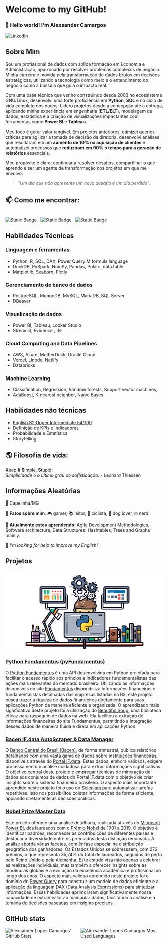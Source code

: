 <!-- Hero Session -->
# Welcome to my GitHub!

### :wave: Hello world! I'm Alexsander Camargos

[![LinkedIn](https://img.shields.io/badge/%40alexcamargos-230A66C2?style=social&logo=LinkedIn&label=LinkedIn&color=white)](https://www.linkedin.com/in/alexcamargos)


<!--About Session-->
## Sobre Mim

Sou um profissional de dados com sólida formação em Economia e Administração, apaixonado por
resolver problemas complexos de negócio. Minha carreira é movida pela transformação de dados brutos
em decisões estratégicas, utilizando a tecnologia como meio e o entendimento do negócio como a
bússola que guia o impacto real.

Com uma base técnica que venho construindo desde 2003 no ecossistema GNU/Linux, desenvolvi uma forte
proficiência em **Python**, **SQL** e no ciclo de vida completo dos dados. Lidero projetos desde a concepção
até a entrega, aplicando minha experiência em engenharia (**ETL/ELT**), modelagem de dados, estatística
e a criação de visualizações impactantes com ferramentas como **Power BI** e **Tableau**.

Meu foco é gerar valor tangível. Em projetos anteriores, otimizei queries críticas para agilizar a
tomada de decisão da diretoria, desenvolvi análises que resultaram em um **aumento de 10% na aquisição
de clientes** e automatizei processos que **reduziram em 90% o tempo para a geração de relatórios**
essenciais.

Meu propósito é claro: continuar a resolver desafios, compartilhar o que aprendo e ser um agente de
transformação nos projetos em que me envolvo.

> _"Um dia que não apresente um novo desafio é um dia perdido"._


<!-- Contact Session -->
## 📫 Como me encontrar:

<div style="display: inline_block">
  <br>
  <a href="https://www.linkedin.com/in/alexcamargos">
    <img alt="Static Badge" src="https://img.shields.io/badge/LinkedIn-0077B5?style=for-the-badge&logo=linkedin&logoColor=white">
  </a>
  &nbsp;
  <a href="mailto:alexcamargos@gmail.com">
    <img alt="Static Badge" src="https://img.shields.io/badge/Gmail-D14836?style=for-the-badge&logo=gmail&logoColor=white">
  </a>
  &nbsp;
  <a href="https://alcamargos.com">
    <img alt="Static Badge" src="https://img.shields.io/badge/Portf%C3%B3lio-222222?style=for-the-badge&logo=webtrees&logoColor=white">
  </a>
</div>


<!-- Skills Session -->
## Habilidades Técnicas

### Linguagem e ferramentas

- Python, R, SQL, DAX, Power Query M formula language
- DuckDB, PySpark, NumPy, Pandas, Polars, data.table
- Matplotlib, Seaborn, Plotly

### Gerenciamento de banco de dados

- PostgreSQL, MongoDB, MySQL, MariaDB, SQL Server
- DBeaver

### Visualização de dados
- Power BI, Tableau, Looker Studio
- Streamlit, Evidence , Rill

### Cloud Computing and Data Pipelines

- AWS, Azure, MotherDuck, Oracle Cloud
- Vercel, Linode, Netlify
- Databricks

### Machine Learning

- Classification, Regression, Random forests, Support vector machines,
- AdaBoost, K-nearest neighbor, Naïve Bayes


<!-- Non-technical skills Session -->
## Habilidades não técnicas
- [English B2 Upper Intermediate 54/100](https://www.efset.org/cert/qqChFR)
- Definição de KPIs e indicadores
- Probabilidade e Estatística
- Storytelling

<!-- Philosophy Session -->
## :earth_americas: Filosofia de vida:

**K**eep **I**t **S**imple, **S**tupid!
<br/>
_Simplicidade é o último grau de sofisticação._ - Leonard Thiessen


<!-- Random Information -->
## Informações Aleatórias

:round_pushpin: Capelinha/MG

:balloon: **Fatos sobre mim**: :video_game: gamer, :books: leitor, :bicyclist: ciclista, :dog: dog lover, :nerd_face: nerd.

🌱 **Atualmente estou aprendendo**: Agile Development Methodologies, Software architecture, Data Structures: Hashtables, Trees and Graphs mainly.

:thinking: _I'm looking for help to improve my English!_

<!-- Projects Session -->
## Projetos
![Mesa de trabalho](work_table.png)

### [Python Fundamentus (pyFundamentus)](https://github.com/alexcamargos/pyFundamentus)
O [Python Fundamentus](https://pypi.org/project/pyfundamentus/) é uma API desenvolvida em Python projetada para facilitar o acesso rápido aos principais indicadores fundamentalistas das ações mais relevantes do mercado brasileiro. Utilizando as informações disponíveis no site [Fundamentus](https://www.fundamentus.com.br/) disponibiliza informações financeiras e fundamentalistas detalhadas das empresas listadas na B3, este projeto busca trazer a riqueza de dados financeiros diretamente para suas aplicações Python de maneira eficiente e organizada. O aprendizado mais significativo deste projeto foi a utilização do [Beautiful Soup](https://www.crummy.com/software/BeautifulSoup/), uma biblioteca eficaz para raspagem de dados na web. Ela facilitou a extração de informações financeiras do site Fundamentus, permitindo a integração desses dados de maneira fluída e direta em aplicações Python.
<br/>

### [Bacen IF.data AutoScraper & Data Manager](https://github.com/alexcamargos/bacen-ifdata-scraper)
O [Banco Central do Brasil (Bacen)](https://www.bcb.gov.br/), de forma trimestral, publica relatórios detalhados com uma vasta gama de dados sobre instituições financeiras, disponíveis através do [Portal IF.data](https://www3.bcb.gov.br/ifdata/). Estes dados, embora valiosos, exigem processamento e análise cuidadosa para extrair informações significativas. O objetivo central deste projeto é empregar técnicas de mineração de dados aos conjuntos de dados do Portal IF.data com o objetivo de criar insights sobre o sistema financeiro brasileiro. O aspecto mais importante aprendido neste projeto foi o uso do [Selenium](https://www.selenium.dev/) para automatizar tarefas repetitivas. Isso nos possibilitou coletar informações de forma eficiente, apoiando diretamente as decisões práticas.

### [Nobel Prize Master Data](https://www.novypro.com/project/nobel-prize-master-data-power-bi)
Este projeto oferece uma análise detalhada, realizada através do [Microsoft Power BI](https://powerbi.microsoft.com/pt-br/), dos laureados com o [Prêmio Nobel](https://www.nobelprize.org/) de 1901 a 2019. O objetivo é identificar padrões, reconhecer as contribuições de diferentes países e destacar a diversidade entre os premiados desta distinção renomada. A análise aborda várias facetas, com ênfase especial na distribuição geográfica dos ganhadores. Os Estados Unidos se sobressaem, com 272 prêmios, o que representa 35,74% do total de laureados, seguidos de perto pelo Reino Unido e pela Alemanha. Este estudo visa não apenas a celebrar as realizações individuais, mas também a oferecer insights sobre as tendências globais e a evolução da excelência acadêmica e profissional ao longo dos anos. O aspecto mais valioso aprendido neste projeto foi o domínio do [Power Query](https://powerquery.microsoft.com/) para construir um modelo de dados eficiente e a aplicação da linguagem [DAX (Data Analysis Expressions)](https://learn.microsoft.com/pt-br/dax/) para sintetizar informações. Essas habilidades aprimoraram significativamente nossa capacidade de extrair valor ao manipular dados, facilitando a análise e a tomada de decisões baseadas em insights precisos.


<!-- GitHub stats Session -->
## GitHub stats

<div style="display: inline_block">
  <div style="display: flex">
    <img height="150em"
      src=https://github-readme-stats.vercel.app/api?username=alexcamargos&show_icons=true&theme=dracula&include_all_commits=true&count_private=true&locale=pt-br alt="Alexsander Lopes Camargos' GitHub Stats"/>
      &nbsp;
      &nbsp;
      &nbsp;
      &nbsp;
    <img height="150em"
      src="https://github-readme-stats.vercel.app/api/top-langs/?username=alexcamargos&layout=compact&langs_count=10&theme=dracula&locale=pt-br" alt="Alexsander Lopes Camargos Most Used Languages"/>
  </div>
</div>
